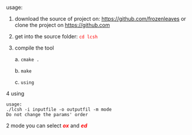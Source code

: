  usage:
1. download the source of project on: <https://github.com/frozenleaves>
or clone the project on <https://github.com>

2. get into the source folder: <font color=red>```cd lcsh```</font>

3. compile the tool
    
    a. ```cmake .```
    
    b. ```make```
    
    c. ```using```


4 using

    usage:
    ./lcsh -i inputfile -o outputfil -m mode
    Do not change the params' order
    
   2 mode you can select <font color=red>***ox***</font> and <font color=red>***ed***</font>
